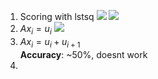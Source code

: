 1. Scoring with lstsq
   <img src="results/scoring_acc_vs_iter_.png">
   <img src="results/scoring_varsigma.png">
2. $Ax_i = u_i$
   <img src="results/axu_varsigma.png">
3. $Ax_i = u_i+u_{i+1}$
   <br>**Accuracy**: ~50%, doesnt work
4. 